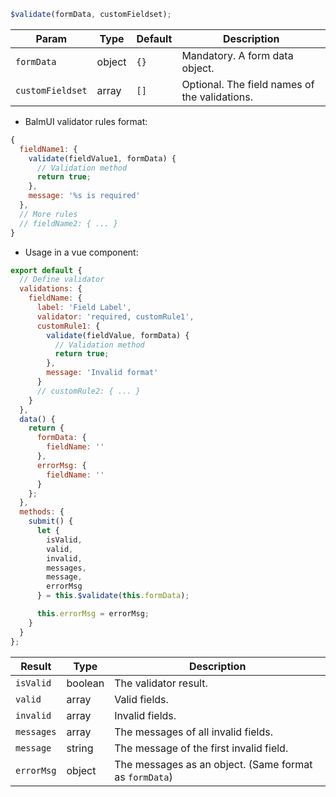 ```js
$validate(formData, customFieldset);
```

| Param            | Type   | Default | Description                                   |
| ---------------- | ------ | ------- | --------------------------------------------- |
| `formData`       | object | `{}`    | Mandatory. A form data object.                |
| `customFieldset` | array  | `[]`    | Optional. The field names of the validations. |

- BalmUI validator rules format:

```js
{
  fieldName1: {
    validate(fieldValue1, formData) {
      // Validation method
      return true;
    },
    message: '%s is required'
  },
  // More rules
  // fieldName2: { ... }
}
```

- Usage in a vue component:

```js
export default {
  // Define validator
  validations: {
    fieldName: {
      label: 'Field Label',
      validator: 'required, customRule1',
      customRule1: {
        validate(fieldValue, formData) {
          // Validation method
          return true;
        },
        message: 'Invalid format'
      }
      // customRule2: { ... }
    }
  },
  data() {
    return {
      formData: {
        fieldName: ''
      },
      errorMsg: {
        fieldName: ''
      }
    };
  },
  methods: {
    submit() {
      let {
        isValid,
        valid,
        invalid,
        messages,
        message,
        errorMsg
      } = this.$validate(this.formData);

      this.errorMsg = errorMsg;
    }
  }
};
```

| Result     | Type    | Description                                            |
| ---------- | ------- | ------------------------------------------------------ |
| `isValid`  | boolean | The validator result.                                  |
| `valid`    | array   | Valid fields.                                          |
| `invalid`  | array   | Invalid fields.                                        |
| `messages` | array   | The messages of all invalid fields.                    |
| `message`  | string  | The message of the first invalid field.                |
| `errorMsg` | object  | The messages as an object. (Same format as `formData`) |
